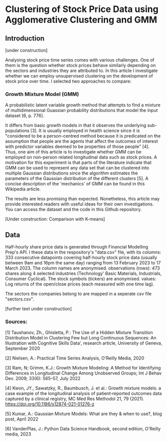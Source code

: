 # Clustering of Stock Price Data using Agglomerative Clustering and GMM
## Introduction
[under construction]


Analysing stock price time series comes with various challenges. One of them is the question whether stock prices behave similarly depending on the sectors and industries they are attributed to.
In this article I investigate whether we can employ unsupervised clustering on the development of stock price over time. I selected two approaches to compare:

### Growth Mixture Model (GMM)

A probabilistic latent variable growth method that attempts to find a mixture of multidimensional Guassian probability distributions that model the input dataset [6, p. 776].

It differs from basic growth models in that it observes the underlying sub-populations [3]. It is usually employed in health science since it is "considered to be a person-centred method because it is predicated on the assumption that people are the agents that affect the outcomes of interest with predictor variables deemed to be properties of those people" [4]. Thus, one aim of this article is to investigate whether GMM can be employed on non-person related longitudinal data such as stock prices. A motivation for this experiment is that parts of the literature indicate that GMM can be used to represent any data set that can be clustered into multiple Gaussian distributions since the algorithm estimates the parameters of the Gaussian distribution of the different clusters [5].
A concise description of the 'mechanics' of GMM can be found in this Wikipedia article.

The results are less promising than expected. Nonetheless, this article may provide interested readers with useful ideas for their own investigations.
You can access the dataset and the code in this Github repository. 

[Under construction: Comparison with K-means]

## Data 
Half-hourly share price data is generated through Financial Modelling Prep's API. I these data in the respository's "data.csv" file, with its
columns: 333 consecutive datapoints covering half-hourly stock price data (usually between 9am and 16pm the same day) ranging from 13 February 2023 to 17 March 2023. The column names are anonymised.
observations (rows): 473 shares along 4 selected industries (Technology' Basic Materials, Industrials, Consumer Cyclical). The stock symbols (tickers) are anonymised.
values: Log returns of the open/close prices (each measured with one time lag).

The sectors the companies belong to are mapped in a seperate csv file "sectors.csv".

[further text under construction]

### Sources:
[1] Taushanov, Zh., Ghisletta, P.: The Use of a Hidden Mixture Transition Distribution Model in Clustering Few but Long Continuous Sequences: An Illustration with Cognitive Skills Data', research article, University of Geneva, September 2020

[2] Nielsen, A.: Practical Time Series Analysis, O'Reilly Media, 2020

[3] Ram, N; Grimm, K.J.: Growth Mixture Modeling: A Method for Identifying Differences in Longitudinal Change Among Unobserved Groups; Int J Behav Dev. 2009; 33(6): 565–57, July 2022

[4] Kwon, JY., Sawatzky, R., Baumbusch, J. et al.: Growth mixture models: a case example of the longitudinal analysis of patient‐reported outcomes data captured by a clinical registry, MC Med Res Methodol 21, 79 (2021). https://doi.org/10.1186/s12874-021-01276-z

[5] Kumar, A.: Gaussian Mixture Models: What are they & when to use?, blog post, April 2022

[6] VanderPlas, J.: Python Data Science Handbook, second edition, O'Reilly media, 2023